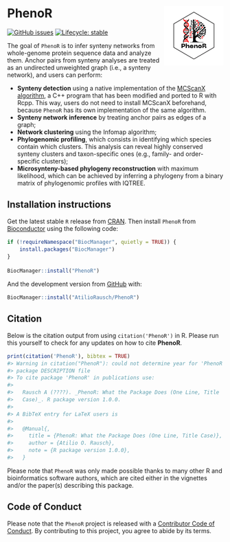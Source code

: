 
<!-- README.md is generated from README.Rmd. Please edit that file -->

# PhenoR <img src="man/figures/logo.png" align="right" height="138" />

<!-- badges: start -->

[![GitHub
issues](https://img.shields.io/github/issues/AtilioRausch/PhenoR)](https://github.com/AtilioRausch/PhenoR/issues)
[![Lifecycle:
stable](https://img.shields.io/badge/lifecycle-stable-brightgreen.svg)](https://lifecycle.r-lib.org/articles/stages.html#stable)
<!-- badges: end -->

The goal of `PhenoR` is to infer synteny networks from whole-genome
protein sequence data and analyze them. Anchor pairs from synteny
analyses are treated as an undirected unweighted graph (i.e., a synteny
network), and users can perform:

  - **Synteny detection** using a native implementation of the [MCScanX
    algorithm](https://doi.org/10.1093/nar/gkr1293), a C++ program that
    has been modified and ported to R with Rcpp. This way, users do not
    need to install MCScanX beforehand, because `PhenoR` has its own
    implementation of the same algorithm.
  - **Synteny network inference** by treating anchor pairs as edges of a
    graph;
  - **Network clustering** using the Infomap algorithm;
  - **Phylogenomic profiling**, which consists in identifying which
    species contain which clusters. This analysis can reveal highly
    conserved synteny clusters and taxon-specific ones (e.g., family-
    and order-specific clusters);
  - **Microsynteny-based phylogeny reconstruction** with maximum
    likelihood, which can be achieved by inferring a phylogeny from a
    binary matrix of phylogenomic profiles with IQTREE.

## Installation instructions

Get the latest stable `R` release from
[CRAN](http://cran.r-project.org/). Then install `PhenoR` from
[Bioconductor](http://bioconductor.org/) using the following code:

``` r
if (!requireNamespace("BiocManager", quietly = TRUE)) {
    install.packages("BiocManager")
}

BiocManager::install("PhenoR")
```

And the development version from
[GitHub](https://github.com/AtilioRausch/PhenoR) with:

``` r
BiocManager::install("AtilioRausch/PhenoR")
```

## Citation

Below is the citation output from using `citation('PhenoR')` in R.
Please run this yourself to check for any updates on how to cite
**PhenoR**.

``` r
print(citation('PhenoR'), bibtex = TRUE)
#> Warning in citation("PhenoR"): could not determine year for 'PhenoR' from
#> package DESCRIPTION file
#> To cite package 'PhenoR' in publications use:
#> 
#>   Rausch A (????). _PhenoR: What the Package Does (One Line, Title
#>   Case)_. R package version 1.0.0.
#> 
#> A BibTeX entry for LaTeX users is
#> 
#>   @Manual{,
#>     title = {PhenoR: What the Package Does (One Line, Title Case)},
#>     author = {Atilio O. Rausch},
#>     note = {R package version 1.0.0},
#>   }
```

Please note that `PhenoR` was only made possible thanks to many other R
and bioinformatics software authors, which are cited either in the
vignettes and/or the paper(s) describing this package.

## Code of Conduct

Please note that the `PhenoR` project is released with a [Contributor
Code of Conduct](http://bioconductor.org/about/code-of-conduct/). By
contributing to this project, you agree to abide by its terms.
